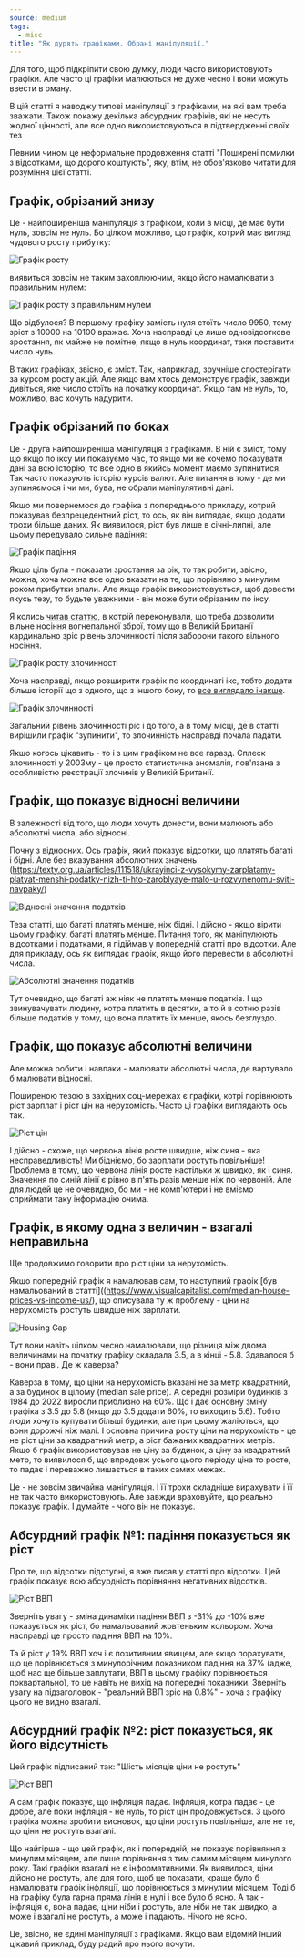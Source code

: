 ```yaml
---
source: medium
tags:
  - misc
title: "Як дурять графіками. Обрані маніпуляції."
---
```

Для того, щоб підкріпити свою думку, люди часто використовують графіки. 
Але часто ці графіки малюються не дуже чесно і вони можуть ввести в оману.

В цій статті я наводжу типові маніпуляції з графіками, на які вам треба зважати. 
Також покажу декілька абсурдних графіків, які не несуть жодної цінності, але все одно використовуються в підтвердженні своїх тез

Певним чином це неформальне продовження статті "Поширені помилки з відсотками, що дорого коштують", яку, втім, не обов'язково читати для розуміння цієї статті.

## Графік, обрізаний знизу

Це - найпоширеніша маніпуляція з графіком, коли в місці, де має бути нуль, зовсім не нуль.
Бо цілком можливо, що графік, котрий має вигляд чудового росту прибутку:

![Графік росту](/docs/assets/images/charts-manipulations/graph-rist.png)

виявиться зовсім не таким захоплюючим, якщо його намалювати з правильним нулем:

![Графік росту з правильним нулем](/docs/assets/images/charts-manipulations/real-y.png)

Що відбулося? В першому графіку замість нуля стоїть число 9950, тому зріст з 10000 на 10100 вражає.
Хоча насправді це лише одновідсоткове зростання, як майже не помітне, якщо в нуль координат, таки поставити число нуль.

В таких графіках, звісно, є зміст.
Так, наприклад, зручніше спостерігати за курсом росту акцій.
Але якщо вам хтось демонструє графік, завжди дивіться, яке число стоїть на початку координат.
Якщо там не нуль, то, можливо, вас хочуть надурити.

## Графік обрізаний по боках

Це - друга найпоширеніша маніпуляція з графіками.
В ній є зміст, тому що якщо по іксу ми показуємо час, то якщо ми не хочемо показувати дані за всю історію, то все одно в якийсь момент маємо зупинитися.
Так часто показують історію курсів валют.
Але питання в тому - де ми зупиняємося і чи ми, бува, не обрали маніпулятивні дані.

Якщо ми повернемося до графіка з попереднього прикладу, котрий показував безпрецедентний ріст, то ось, як він виглядає, якщо додати трохи більше даних.
Як виявилося, ріст був лише в січні-липні, але цьому передувало сильне падіння:

![Графік падіння](/docs/assets/images/charts-manipulations/real-x.png)

Якщо ціль була - показати зростання за рік, то так робити, звісно, можна, хоча можна все одно вказати на те, що порівняно з минулим роком прибутки впали. Але якщо графік використовується, щоб довести якусь тезу, то будьте уважними - він може бути обрізаним по іксу.

Я колись [читав статтю](https://zbroya.info/uk/blog/7838_pavlo-fris-pravo-gromadian-na-zbroiu-pro-et-contra/), в котрій переконували, що треба дозволити вільне носіння вогнепальної зброї, тому що в Великій Британії кардинально зріс рівень злочинності після заборони такого вільного носіння.

![Графік росту злочинності](/docs/assets/images/charts-manipulations/uk-graph-ban.png)

Хоча насправді, якщо розширити графік по координаті ікс, тобто додати більше історії що з одного, що з іншого боку, то [все виглядало інакше](https://skeptics.stackexchange.com/questions/40697/did-the-uk-homicide-rate-go-up-after-handgun-ownership-was-banned).

![Графік злочинності](/docs/assets/images/charts-manipulations/uk-gun-ban-large.png)

Загальний рівень злочинності ріс і до того, а в тому місці, де в статті вирішили графік "зупинити", то злочинність насправді почала падати.

Якщо когось цікавить - то і з цим графіком не все гаразд. Сплеск злочинності у 2003му - це просто статистична аномалія, пов'язана з особливістю реєстрації злочинів у Великій Британії.

## Графік, що показує відносні величини

В залежності від того, що люди хочуть донести, вони малюють або абсолютні числа, або відносні.

Почну з відносних.
Ось графік, який показує відсотки, що платять багаті і бідні. 
Але без вказування абсолютних значень (https://texty.org.ua/articles/111518/ukrayinci-z-vysokymy-zarplatamy-platyat-menshi-podatky-nizh-ti-hto-zaroblyaye-malo-u-rozvynenomu-sviti-navpaky/)

![Відносні значення податків](/docs/assets/images/charts-manipulations/medium_4.original.png)

Теза статті, що багаті платять менше, ніж бідні.
І дійсно - якщо вірити цьому графіку, багаті платять менше.
Питання того, як маніпулюють відсотками і податками, я підіймав у попередній статті про відсотки.
Але для прикладу, ось як виглядає графік, якщо його перевести в абсолютні числа.

![Абсолютні значення податків](/docs/assets/images/charts-manipulations/podatky-absolutni.png)

Тут очевидно, що багаті аж ніяк не платять менше податків.
І що звинувачувати людину, котра платить в десятки, а то й в сотню разів більше податків у тому, що вона платить їх менше, якось безглуздо.

## Графік, що показує абсолютні величини

Але можна робити і навпаки - малювати абсолютні числа, де вартувало б малювати відносні.

Поширеною тезою в західних соц-мережах є графіки, котрі порівнюють ріст зарплат і ріст цін на нерухомість.
Часто ці графіки виглядають ось так.

![Ріст цін](/docs/assets/images/charts-manipulations/nerukhomist-example.png)

І дійсно - схоже, що червона лінія росте швидше, ніж синя - яка несправедливість!
Ми бідніємо, бо зарплати ростуть повільніше!
Проблема в тому, що червона лінія росте настільки ж швидко, як і синя.
Значення по синій лінії є рівно в п'ять разів менше ніж по червоній.
Але для людей це не очевидно, бо ми - не комп'ютери і не вміємо сприймати таку інформацію очима.

## Графік, в якому одна з величин - взагалі неправильна 

Ще продовжимо говорити про ріст ціни за нерухомість.

Якщо попередній графік я намалював сам, то наступний графік [був намальований в статті]((https://www.visualcapitalist.com/median-house-prices-vs-income-us/), що описувала ту ж проблему - ціни на нерухомість ростуть швидше ніж зарплати.

![Housing Gap](/docs/assets/images/charts-manipulations/OC-U.S.-Income-Housing-Gap_Feb14.jpg)

Тут вони навіть цілком чесно намалювали, що різниця між двома величинами на початку графіку складала 3.5, а в кінці - 5.8.
Здавалося б - вони праві.
Де ж каверза?

Каверза в тому, що ціни на нерухомість вказані не за метр квадратний, а за будинок в цілому (median sale price).
А середні розміри будинків з 1984 до 2022 виросли приблизно на 60%.
Що і дає основну зміну графіка з 3.5 до 5.8 (якщо до 3.5 додати 60%, то виходить 5.6).
Тобто люди хочуть купувати більші будинки, але при цьому жаліються, що вони дорожчі ніж малі.
І основна причина росту ціни на нерухомість - це не ріст ціни за квадратний метр, а ріст бажаних квадратних метрів.
Якщо б графік використовував не ціну за будинок, а ціну за квадратний метр, то виявилося б, що впродовж усього цього періоду ціна то росте, то падає і переважно лишається в таких самих межах.

Це - не зовсім звичайна маніпуляція.
І її трохи складніше вирахувати і її не так часто використовують.
Але завжди враховуйте, що реально показує графік.
І думайте - чого він не показує.

## Абсурдний графік №1: падіння показується як ріст

Про те, що відсотки підступні, я вже писав у статті про відсотки.
Цей графік показує всю абсурдність порівняння негативних відсотків.

![Ріст ВВП](/docs/assets/images/charts-manipulations/rist-vvp.jpg)

Зверніть увагу - зміна динаміки падіння ВВП з -31% до -10% вже показується як ріст, бо намальований жовтеньким кольором.
Хоча насправді це просто падіння ВВП на 10%.

Та й ріст у 19% ВВП хоч і є позитивним явищем, але якщо порахувати, що це порівнюється з минулорічним показником падіння на 37% (адже, щоб нас ще більше заплутати, ВВП в цьому графіку порівнюється поквартально), то це навіть не вихід на попередні показники.
Зверніть увагу на підзаголовок - "реальний ВВП зріс на 0.8%" - хоча з графіку цього не видно взагалі.

## Абсурдний графік №2: ріст показується, як його відсутність

Цей графік підписаний так: "Шість місяців ціни не ростуть"

![Ріст ВВП](/docs/assets/images/charts-manipulations/polski-bank.jpeg)

А сам графік показує, що інфляція падає.
Інфляція, котра падає - це добре, але поки інфляція - не нуль, то ріст цін продовжується.
З цього графіка можна зробити висновок, що ціни ростуть повільніше, але не те, що ціни не ростуть взагалі.

Що найгірше - що цей графік, як і попередній, не показує порівняння з минулим місяцем, але лише порівняння з тим самим місяцем минулого року.
Такі графіки взагалі не є інформативними.
Як виявилося, ціни дійсно не ростуть, але для того, щоб це показати, краще було б намалювати графік інфляції, що порівнюється з минулим місяцем.
Тоді б на графіку була гарна пряма лінія в нулі і все було б ясно.
А так - інфляція є, вона падає, ціни ніби і ростуть, але ніби не так швидко, а може і взагалі не ростуть, а може і падають.
Нічого не ясно.

Це, звісно, не єдині маніпуляції з графіками. 
Якщо вам відомий інший цікавий приклад, буду радий про нього почути.